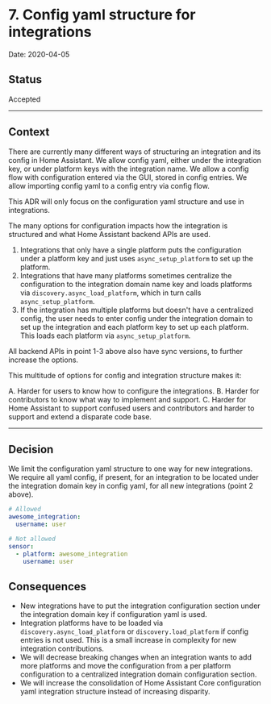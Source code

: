 # 7. Config yaml structure for integrations

Date: 2020-04-05

## Status

Accepted

---

## Context

There are currently many different ways of structuring an integration and its config in Home Assistant. We allow config yaml, either under the integration key, or under platform keys with the integration name. We allow a config flow with configuration entered via the GUI, stored in config entries. We allow importing config yaml to a config entry via config flow.

This ADR will only focus on the configuration yaml structure and use in integrations.

The many options for configuration impacts how the integration is structured and what Home Assistant backend APIs are used.

1. Integrations that only have a single platform puts the configuration under a platform key and just uses `async_setup_platform` to set up the platform.
2. Integrations that have many platforms sometimes centralize the configuration to the integration domain name key and loads platforms via `discovery.async_load_platform`, which in turn calls `async_setup_platform`.
3. If the integration has multiple platforms but doesn't have a centralized config, the user needs to enter config under the integration domain to set up the integration and each platform key to set up each platform. This loads each platform via `async_setup_platform`.

All backend APIs in point 1-3 above also have sync versions, to further increase the options.

This multitude of options for config and integration structure makes it:

A. Harder for users to know how to configure the integrations.
B. Harder for contributors to know what way to implement and support.
C. Harder for Home Assistant to support confused users and contributors and harder to support and extend a disparate code base.

---

## Decision

We limit the configuration yaml structure to one way for new integrations. We require all yaml config, if present, for an integration to be located under the integration domain key in config yaml, for all new integrations (point 2 above).

```yaml
# Allowed
awesome_integration:
  username: user

# Not allowed
sensor:
  - platform: awesome_integration
    username: user
```

## Consequences

- New integrations have to put the integration configuration section under the integration domain key if configuration yaml is used.
- Integration platforms have to be loaded via `discovery.async_load_platform` or `discovery.load_platform` if config entries is not used. This is a small increase in complexity for new integration contributions.
- We will decrease breaking changes when an integration wants to add more platforms and move the configuration from a per platform configuration to a centralized integration domain configuration section.
- We will increase the consolidation of Home Assistant Core configuration yaml integration structure instead of increasing disparity.
